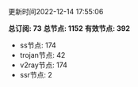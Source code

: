 更新时间2022-12-14 17:55:06

**总订阅: 73**
**总节点: 1152**
**有效节点: 392**
- ss节点: 174
- trojan节点: 42
- v2ray节点: 174
- ssr节点: 2
